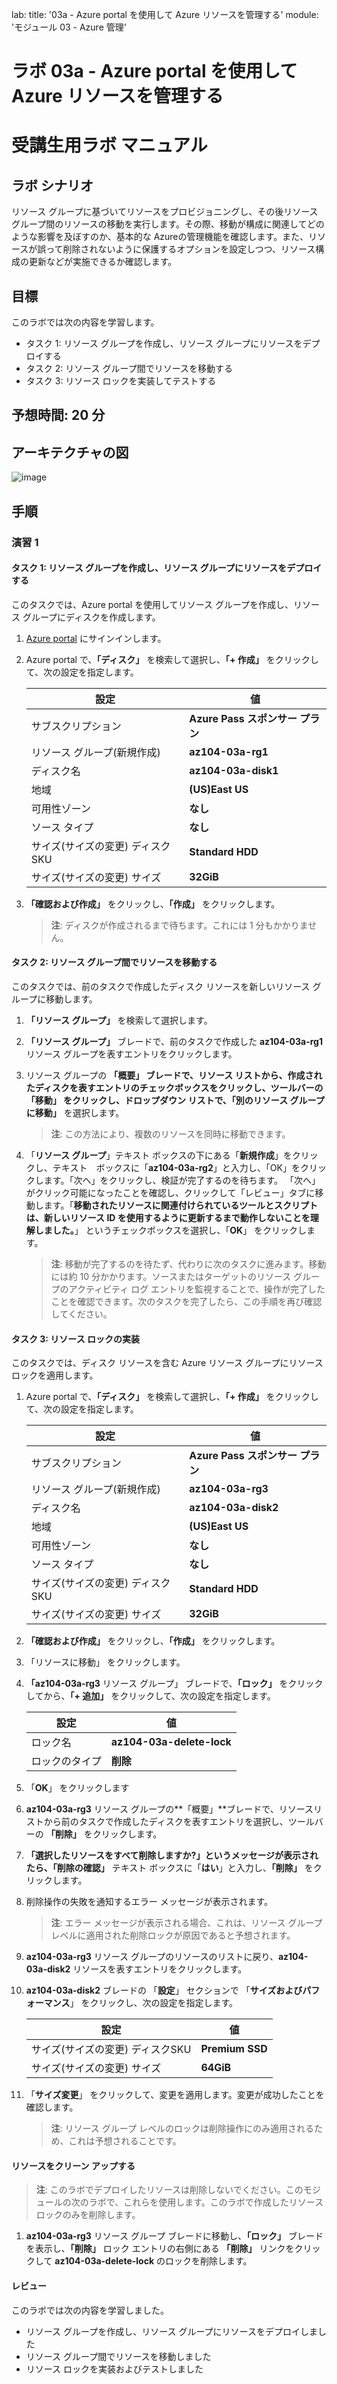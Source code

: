 lab:
    title: '03a - Azure portal を使用して Azure リソースを管理する'
    module: 'モジュール 03 - Azure 管理'

# ラボ 03a - Azure portal を使用して Azure リソースを管理する
# 受講生用ラボ マニュアル

## ラボ シナリオ

リソース グループに基づいてリソースをプロビジョニングし、その後リソース グループ間のリソースの移動を実行します。その際、移動が構成に関連してどのような影響を及ぼすのか、基本的な Azureの管理機能を確認します。また、リソースが誤って削除されないように保護するオプションを設定しつつ、リソース構成の更新などが実施できるか確認します。

## 目標

このラボでは次の内容を学習します。

+ タスク 1: リソース グループを作成し、リソース グループにリソースをデプロイする
+ タスク 2: リソース グループ間でリソースを移動する
+ タスク 3: リソース ロックを実装してテストする

## 予想時間: 20 分

## アーキテクチャの図

![image](./media/lab03a.png)

## 手順

### 演習 1

#### タスク 1: リソース グループを作成し、リソース グループにリソースをデプロイする

このタスクでは、Azure portal を使用してリソース グループを作成し、リソース グループにディスクを作成します。

1. [Azure portal](https://portal.azure.com) にサインインします。

1. Azure portal で、**「ディスク」** を検索して選択し、**「+ 作成」** をクリックして、次の設定を指定します。

    |設定|値|
    |---|---|
    |サブスクリプション| **Azure Pass スポンサー プラン** |
    |リソース グループ(新規作成)| **az104-03a-rg1** |
    |ディスク名| **az104-03a-disk1** |
    |地域| **(US)East US** |
    |可用性ゾーン| **なし** |
    |ソース タイプ| **なし** |
    |サイズ(サイズの変更) ディスクSKU| **Standard HDD** |
    |サイズ(サイズの変更) サイズ| **32GiB** |

1. **「確認および作成」** をクリックし、**「作成」** をクリックします。

    >**注**: ディスクが作成されるまで待ちます。これには 1 分もかかりません。

#### タスク 2: リソース グループ間でリソースを移動する 

このタスクでは、前のタスクで作成したディスク リソースを新しいリソース グループに移動します。 

1. **「リソース グループ」** を検索して選択します。 

1. **「リソース グループ」** ブレードで、前のタスクで作成した **az104-03a-rg1** リソース グループを表すエントリをクリックします。

1. リソース グループの **「概要」 **ブレードで、リソース リストから、作成されたディスクを表すエントリのチェックボックスをクリックし、ツールバーの **「移動」** をクリックし、ドロップダウン リストで、**「別のリソース グループに移動」** を選択します。

    >**注**: この方法により、複数のリソースを同時に移動できます。 

1. 「**リソース グループ**」テキスト ボックスの下にある「**新規作成**」をクリックし、テキスト　ボックスに「**az104-03a-rg2**」と入力し、「OK」をクリックします。「次へ」をクリックし、検証が完了するのを待ちます。 「次へ」がクリック可能になったことを確認し、クリックして「レビュー」タブに移動します。「**移動されたリソースに関連付けられているツールとスクリプトは、新しいリソース ID を使用するように更新するまで動作しないことを理解しました。**」 というチェックボックスを選択し、「**OK**」 をクリックします。

    >**注**: 移動が完了するのを待たず、代わりに次のタスクに進みます。移動には約 10 分かかります。ソースまたはターゲットのリソース グループのアクティビティ ログ エントリを監視することで、操作が完了したことを確認できます。次のタスクを完了したら、この手順を再び確認してください。

#### タスク 3: リソース ロックの実装

このタスクでは、ディスク リソースを含む Azure リソース グループにリソース ロックを適用します。

1. Azure portal で、**「ディスク」** を検索して選択し、**「+ 作成」** をクリックして、次の設定を指定します。

    | 設定                             | 値                               |
    | -------------------------------- | -------------------------------- |
    | サブスクリプション               | **Azure Pass スポンサー プラン** |
    | リソース グループ(新規作成)      | **az104-03a-rg3**                |
    | ディスク名                       | **az104-03a-disk2**              |
    | 地域                             | **(US)East US**                  |
    | 可用性ゾーン                     | **なし**                         |
    | ソース タイプ                    | **なし**                         |
    | サイズ(サイズの変更) ディスクSKU | **Standard HDD**                 |
    | サイズ(サイズの変更) サイズ      | **32GiB**                        |

1. **「確認および作成」** をクリックし、**「作成」** をクリックします。

1. 「リソースに移動」 をクリックします。 

1. **「az104-03a-rg3** リソース グループ」 ブレードで、**「ロック」** をクリックしてから、**「+ 追加」** をクリックして、次の設定を指定します。

    |設定|値|
    |---|---|
    |ロック名| **az104-03a-delete-lock** |
    |ロックのタイプ| **削除** |
    
1. 「**OK**」 をクリックします    

1. **az104-03a-rg3** リソース グループの**「概要」**ブレードで、リソースリストから前のタスクで作成したディスクを表すエントリを選択し、ツールバーの **「削除」** をクリックします。 

1. **「選択したリソースをすべて削除しますか?」**というメッセージが表示されたら、**「削除の確認」** テキスト ボックスに「**はい**」と入力し、**「削除」** をクリックします。

1. 削除操作の失敗を通知するエラー メッセージが表示されます。 

    >**注**: エラー メッセージが表示される場合、これは、リソース グループ レベルに適用された削除ロックが原因であると予想されます。

1. **az104-03a-rg3** リソース グループのリソースのリストに戻り、**az104-03a-disk2** リソースを表すエントリをクリックします。 

1. **az104-03a-disk2** ブレードの 「**設定**」 セクションで 「**サイズおよびパフォーマンス**」 をクリックし、次の設定を指定します。

    | 設定                             | 値              |
    | -------------------------------- | --------------- |
    | サイズ(サイズの変更) ディスクSKU | **Premium SSD** |
    | サイズ(サイズの変更) サイズ      | **64GiB**       |
    
1. 「**サイズ変更**」 をクリックして、変更を適用します。変更が成功したことを確認します。

    >**注**: リソース グループ レベルのロックは削除操作にのみ適用されるため、これは予想されることです。 

#### リソースをクリーン アップする

   >**注**: このラボでデプロイしたリソースは削除しないでください。このモジュールの次のラボで、これらを使用します。このラボで作成したリソース ロックのみを削除します。

1. **az104-03a-rg3** リソース グループ ブレードに移動し、**「ロック」** ブレードを表示し、**「削除」** ロック エントリの右側にある **「削除」** リンクをクリックして **az104-03a-delete-lock** のロックを削除します。

#### レビュー

このラボでは次の内容を学習しました。

- リソース グループを作成し、リソース グループにリソースをデプロイしました
- リソース グループ間でリソースを移動しました
- リソース ロックを実装およびテストしました
